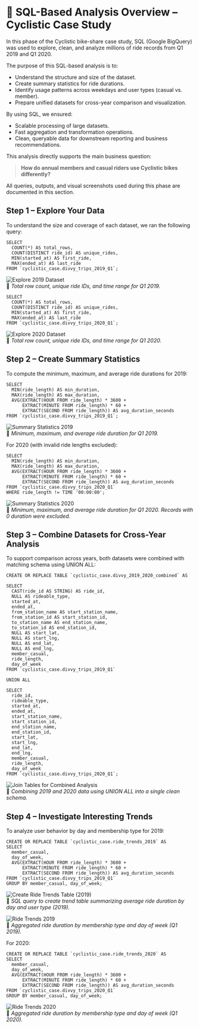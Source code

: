 # 🧠 SQL-Based Analysis Overview – Cyclistic Case Study

In this phase of the Cyclistic bike-share case study, SQL (Google BigQuery) was used to explore, clean, and analyze millions of ride records from Q1 2019 and Q1 2020.

The purpose of this SQL-based analysis is to:
- Understand the structure and size of the dataset.
- Create summary statistics for ride durations.
- Identify usage patterns across weekdays and user types (casual vs. member).
- Prepare unified datasets for cross-year comparison and visualization.

By using SQL, we ensured:
- Scalable processing of large datasets.
- Fast aggregation and transformation operations.
- Clean, queryable data for downstream reporting and business recommendations.

This analysis directly supports the main business question:
> **How do annual members and casual riders use Cyclistic bikes differently?**

All queries, outputs, and visual screenshots used during this phase are documented in this section.



## Step 1 – Explore Your Data

To understand the size and coverage of each dataset, we ran the following query:

```
SELECT 
  COUNT(*) AS total_rows,
  COUNT(DISTINCT ride_id) AS unique_rides,
  MIN(started_at) AS first_ride,
  MAX(ended_at) AS last_ride
FROM `cyclistic_case.divvy_trips_2019_Q1`;
```
![Explore 2019 Dataset](./screenshots/Explore_your_data_2019.png)  
📝 *Total row count, unique ride IDs, and time range for Q1 2019.*
```
SELECT 
  COUNT(*) AS total_rows,
  COUNT(DISTINCT ride_id) AS unique_rides,
  MIN(started_at) AS first_ride,
  MAX(ended_at) AS last_ride
FROM `cyclistic_case.divvy_trips_2020_Q1`;
```
![Explore 2020 Dataset](./screenshots/Explore_your_data_2020.png)  
📝 *Total row count, unique ride IDs, and time range for Q1 2020.*


## Step 2 – Create Summary Statistics
To compute the minimum, maximum, and average ride durations for 2019:
```
SELECT 
  MIN(ride_length) AS min_duration,
  MAX(ride_length) AS max_duration,
  AVG(EXTRACT(HOUR FROM ride_length) * 3600 +
      EXTRACT(MINUTE FROM ride_length) * 60 +
      EXTRACT(SECOND FROM ride_length)) AS avg_duration_seconds
FROM `cyclistic_case.divvy_trips_2019_Q1`;
```
![Summary Statistics 2019](./screenshots/create_summary_statistics_2019.png)  
📝 *Minimum, maximum, and average ride duration for Q1 2019.*

For 2020 (with invalid ride lengths excluded):
```
SELECT 
  MIN(ride_length) AS min_duration,
  MAX(ride_length) AS max_duration,
  AVG(EXTRACT(HOUR FROM ride_length) * 3600 +
      EXTRACT(MINUTE FROM ride_length) * 60 +
      EXTRACT(SECOND FROM ride_length)) AS avg_duration_seconds
FROM `cyclistic_case.divvy_trips_2020_Q1`
WHERE ride_length != TIME '00:00:00';
```
![Summary Statistics 2020](./screenshots/create_summary_statistics_2020.png)  
📝 *Minimum, maximum, and average ride duration for Q1 2020. Records with 0 duration were excluded.*

## Step 3 – Combine Datasets for Cross-Year Analysis
To support comparison across years, both datasets were combined with matching schema using UNION ALL:

```
CREATE OR REPLACE TABLE `cyclistic_case.divvy_2019_2020_combined` AS

SELECT
  CAST(ride_id AS STRING) AS ride_id,
  NULL AS rideable_type,
  started_at,
  ended_at,
  from_station_name AS start_station_name,
  from_station_id AS start_station_id,
  to_station_name AS end_station_name,
  to_station_id AS end_station_id,
  NULL AS start_lat,
  NULL AS start_lng,
  NULL AS end_lat,
  NULL AS end_lng,
  member_casual,
  ride_length,
  day_of_week
FROM `cyclistic_case.divvy_trips_2019_Q1`

UNION ALL

SELECT
  ride_id,
  rideable_type,
  started_at,
  ended_at,
  start_station_name,
  start_station_id,
  end_station_name,
  end_station_id,
  start_lat,
  start_lng,
  end_lat,
  end_lng,
  member_casual,
  ride_length,
  day_of_week
FROM `cyclistic_case.divvy_trips_2020_Q1`;
```
![Join Tables for Combined Analysis](./screenshots/use_join_if_neccessary_2019.png)  
📝 *Combining 2019 and 2020 data using UNION ALL into a single clean schema.*

## Step 4 – Investigate Interesting Trends
To analyze user behavior by day and membership type for 2019:

```
CREATE OR REPLACE TABLE `cyclistic_case.ride_trends_2019` AS
SELECT 
  member_casual,
  day_of_week,
  AVG(EXTRACT(HOUR FROM ride_length) * 3600 +
      EXTRACT(MINUTE FROM ride_length) * 60 +
      EXTRACT(SECOND FROM ride_length)) AS avg_duration_seconds
FROM `cyclistic_case.divvy_trips_2019_Q1`
GROUP BY member_casual, day_of_week;
```
![Create Ride Trends Table (2019)](./screenshots/Investigate_interesting_trends_create_table_2019.png)  
📝 *SQL query to create trend table summarizing average ride duration by day and user type (2019).*

![Ride Trends 2019](./screenshots/Investigate_trends_2019.png)  
📝 *Aggregated ride duration by membership type and day of week (Q1 2019).*


For 2020:

```
CREATE OR REPLACE TABLE `cyclistic_case.ride_trends_2020` AS
SELECT 
  member_casual,
  day_of_week,
  AVG(EXTRACT(HOUR FROM ride_length) * 3600 +
      EXTRACT(MINUTE FROM ride_length) * 60 +
      EXTRACT(SECOND FROM ride_length)) AS avg_duration_seconds
FROM `cyclistic_case.divvy_trips_2020_Q1`
GROUP BY member_casual, day_of_week;
```

![Ride Trends 2020](./screenshots/Investigate_trends_2020.png)  
📝 *Aggregated ride duration by membership type and day of week (Q1 2020).*

